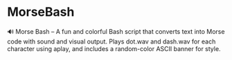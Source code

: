 # MorseBash
🔊 Morse Bash – A fun and colorful Bash script that converts text into Morse code with sound and visual output. Plays dot.wav and dash.wav for each character using aplay, and includes a random-color ASCII banner for style.
